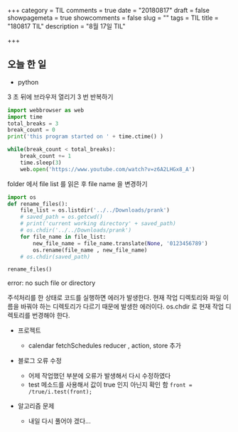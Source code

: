 +++
category = TIL
comments = true
date = "20180817"
draft = false
showpagemeta = true
showcomments = false
slug = ""
tags = TIL
title = "180817 TIL"
description = "8월 17일 TIL"

+++

## 오늘 한 일

- python

3 초 뒤에 브라우저 열리기 3 번 반복하기

```py
import webbrowser as web
import time
total_breaks = 3
break_count = 0
print('this program started on ' + time.ctime() )

while(break_count < total_breaks):
    break_count += 1
    time.sleep(3)
    web.open('https://www.youtube.com/watch?v=z6A2LHGx8_A')
```

folder 에서 file list 를 읽은 후 file name 을 변경하기

```py
import os
def rename_files():
    file_list = os.listdir('../../Downloads/prank')
    # saved_path = os.getcwd()
    # print('current working directory' + saved_path)
    # os.chdir('../../Downloads/prank')
    for file_name in file_list:
        new_file_name = file_name.translate(None, '0123456789')
        os.rename(file_name , new_file_name)
    # os.chdir(saved_path)

rename_files()
```

error: no such file or directory

주석처리를 한 상태로 코드를 실행하면 에러가 발생한다.
현재 작업 디렉토리와 파일 이름을 바꿔야 하는 디렉토리가 다르기 때문에 발생한 에러이다.
os.chdir 로 현재 작업 디렉토리를 번경해야 한다.

- 프로젝트

  - calendar fetchSchedules reducer , action, store 추가

- 블로그 오류 수정

  - 어제 작업했던 부분에 오류가 발생해서 다시 수정하였다
  - test 메소드를 사용해서 값이 true 인지 아닌지 확인 함
    `front = /true/i.test(front);`

- 알고리즘 문제
  - 내일 다시 풀어야 겠다...
